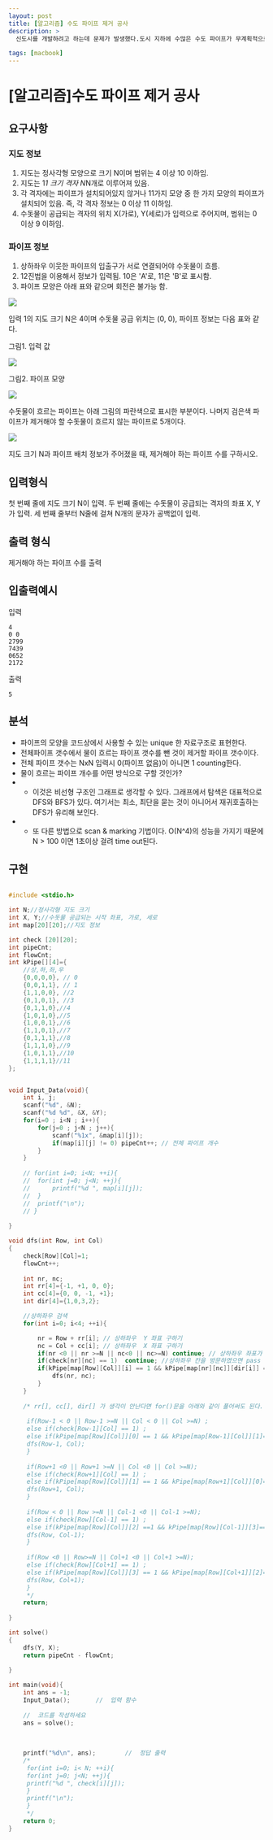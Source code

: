 ```yaml
---
layout: post
title: [알고리즘] 수도 파이프 제거 공사
description: >
  신도시를 개발하려고 하는데 문제가 발생했다.도시 지하에 수많은 수도 파이프가 무계획적으로 설치되어 있어서 이를 제거 해야 한다. 제거하는 공정은 비용이 많이 들기 때문에,실제로 물이 흐르지 않는 수도 파이프만 제거하려고 한다.

tags: [macbook]
---
```


# [알고리즘]수도 파이프 제거 공사

## 요구사항

### 지도 정보

1. 지도는 정사각형 모양으로 크기 N이며 범위는 4 이상 10 이하임.
2. 지도는 1*1 크기 격자 N*N개로 이루어져 있음.
3. 각 격자에는 파이프가 설치되어있지 않거나 11가지 모양 중 한 가지 모양의 파이프가 설치되어 있음. 즉, 각 격자 정보는 0 이상 11 이하임.
4. 수돗물이 공급되는 격자의 위치 X(가로), Y(세로)가 입력으로 주어지며, 범위는 0 이상 9 이하임.

### 파이프 정보

1. 상하좌우 이웃한 파이프의 입출구가 서로 연결되어야 수돗물이 흐름.
2. 12진법을 이용해서 정보가 입력됨. 10은 'A'로, 11은 'B'로 표시함.
3. 파이프 모양은 아래 표와 같으며 회전은 불가능 함.

![](/assets/img/1.jpg)

입력 1의 지도 크기 N은 4이며 수돗물 공급 위치는 (0, 0), 파이프 정보는 다음 표와 같다.

그림1. 입력 값

![](/assets/img/2.jpg)



그림2. 파이프 모양

![](/assets/img/3.jpg)

수돗물이 흐르는 파이프는 아래 그림의 파란색으로 표시한 부분이다. 나머지 검은색 파이프가 제거해야 할 수돗물이 흐르지 않는 파이프로 5개이다.

![](/assets/img/4.jpg)

지도 크기 N과 파이프 배치 정보가 주어졌을 때,
제거해야 하는 파이프 수를 구하시오.

## 입력형식

첫 번째 줄에 지도 크기 N이 입력.
두 번째 줄에는 수돗물이 공급되는 격자의 좌표 X, Y가 입력.
세 번째 줄부터 N줄에 걸쳐 N개의 문자가 공백없이 입력.


## 출력 형식

제거해야 하는 파이프 수를 출력


## 입출력예시

입력
~~~
4
0 0
2799
7439
0652
2172
~~~

출력
~~~
5
~~~


## 분석

- 파이프의 모양을 코드상에서 사용할 수 있는 unique 한 자료구조로 표현한다.
- 전체파이프 갯수에서 물이 흐르는 파이프 갯수를 뺀 것이 제거할 파이프 갯수이다.
- 전체 파이프 갯수는 NxN 입력시 0(파이프 없음)이 아니면 1 counting한다.
- 물이 흐르는 파이프 개수를 어떤 방식으로 구할 것인가?
- - 이것은 비선형 구조인 그래프로 생각할 수 있다. 그래프에서 탐색은 대표적으로 DFS와 BFS가 있다. 여기서는 최소, 최단을 묻는 것이 아니어서 재귀호출하는 DFS가 유리해 보인다.
- - 또 다른 방법으로 scan & marking 기법이다. O(N^4)의 성능을 가지기 때문에 N > 100 이면 1초이상 걸려 time out된다.


## 구현

~~~c

#include <stdio.h>

int N;//정사각형 지도 크기
int X, Y;//수돗물 공급되는 시작 좌표, 가로, 세로
int map[20][20];//지도 정보

int check [20][20];
int pipeCnt;
int flowCnt;
int kPipe[][4]={
    //상,하,좌,우
    {0,0,0,0}, // 0
    {0,0,1,1}, // 1
    {1,1,0,0}, //2
    {0,1,0,1}, //3
    {0,1,1,0},//4
    {1,0,1,0},//5
    {1,0,0,1},//6
    {1,1,0,1},//7
    {0,1,1,1},//8
    {1,1,1,0},//9
    {1,0,1,1},//10
    {1,1,1,1}//11
};


void Input_Data(void){
    int i, j;
    scanf("%d", &N);
    scanf("%d %d", &X, &Y);
    for(i=0 ; i<N ; i++){
        for(j=0 ; j<N ; j++){
            scanf("%1x", &map[i][j]);
            if(map[i][j] != 0) pipeCnt++; // 전체 파이프 개수
        }
    }
    
    // for(int i=0; i<N; ++i){
    // 	for(int j=0; j<N; ++j){
    // 		printf("%d ", map[i][j]);
    // 	}
    // 	printf("\n");
    // }
    
}

void dfs(int Row, int Col)
{
    check[Row][Col]=1;
    flowCnt++;
    
    int nr, nc;
    int rr[4]={-1, +1, 0, 0};
    int cc[4]={0, 0, -1, +1};
    int dir[4]={1,0,3,2};

    //상하좌우 검색
    for(int i=0; i<4; ++i){

        nr = Row + rr[i]; // 상하좌우  Y 좌표 구하기
        nc = Col + cc[i]; // 상하좌우  X 좌표 구하기
        if(nr <0 || nr >=N || nc<0 || nc>=N) continue; // 상하좌우 좌표가 범위 밖이면 pass
        if(check[nr][nc] == 1)	continue; //상하좌우 칸을 방문하였으면 pass
        if(kPipe[map[Row][Col]][i] == 1 && kPipe[map[nr][nc]][dir[i]] == 1 ){ // 방문하지 않았고 확장가능하면 재귀호출
            dfs(nr, nc);
        }
    }
    
    /* rr[], cc[], dir[] 가 생각이 안난다면 for()문을 아래와 같이 풀어써도 된다.
     
     if(Row-1 < 0 || Row-1 >=N || Col < 0 || Col >=N) ;
     else if(check[Row-1][Col] == 1) ;
     else if(kPipe[map[Row][Col]][0] == 1 && kPipe[map[Row-1][Col]][1]==1){
     dfs(Row-1, Col);
     }
     
     if(Row+1 <0 || Row+1 >=N || Col <0 || Col >=N);
     else if(check[Row+1][Col] == 1) ;
     else if(kPipe[map[Row][Col]][1] == 1 && kPipe[map[Row+1][Col]][0]==1){
     dfs(Row+1, Col);
     }
     
     if(Row < 0 || Row >=N || Col-1 <0 || Col-1 >=N);
     else if(check[Row][Col-1] == 1) ;
     else if(kPipe[map[Row][Col]][2] ==1 && kPipe[map[Row][Col-1]][3]==1){
     dfs(Row, Col-1);
     }
     
     if(Row <0 || Row>=N || Col+1 <0 || Col+1 >=N);
     else if(check[Row][Col+1] == 1) ;
     else if(kPipe[map[Row][Col]][3] == 1 && kPipe[map[Row][Col+1]][2]==1){
     dfs(Row, Col+1);
     }
     */
    return;
    
}

int solve()
{
    dfs(Y, X);
    return pipeCnt - flowCnt;
    
}

int main(void){
    int ans = -1;
    Input_Data();		//	입력 함수
    
    //	코드를 작성하세요
    ans = solve();
    
    
    
    printf("%d\n", ans);		//	정답 출력
    /*
     for(int i=0; i< N; ++i){
     for(int j=0; j<N; ++j){
     printf("%d ", check[i][j]);
     }
     printf("\n");
     }
     */
    return 0;
}




~~~
